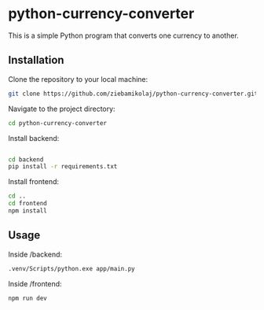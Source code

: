 # python-currency-converter

This is a simple Python program that converts one currency to another.

## Installation

Clone the repository to your local machine:

```bash
git clone https://github.com/ziebamikolaj/python-currency-converter.git

```

Navigate to the project directory:

```bash
cd python-currency-converter
```

Install backend:

```bash

cd backend
pip install -r requirements.txt
```

Install frontend:

```bash
cd ..
cd frontend
npm install
```

## Usage

Inside /backend:

```bash
.venv/Scripts/python.exe app/main.py
```

Inside /frontend:

```bash
npm run dev
```
